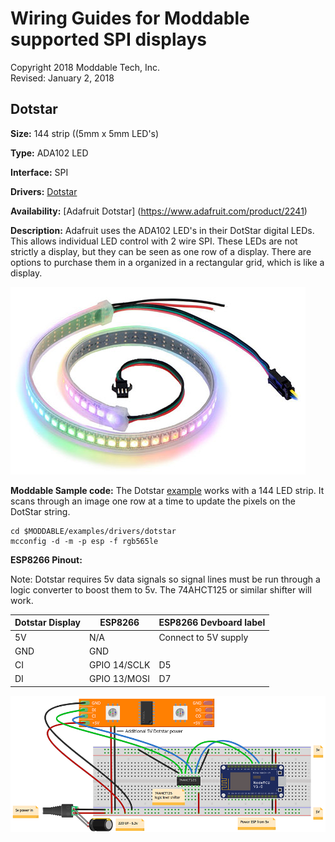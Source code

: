 # Wiring Guides for Moddable supported SPI displays

Copyright 2018 Moddable Tech, Inc.  
Revised: January 2, 2018


## Dotstar 
**Size:** 144 strip ((5mm x 5mm LED's) 

**Type:** ADA102 LED

**Interface:** SPI

**Drivers:** [Dotstar](../../documentation/drivers/dotstar/dotstar.md)

**Availability:** [Adafruit Dotstar] (https://www.adafruit.com/product/2241)

**Description:**  Adafruit uses the ADA102 LED's in their DotStar digital LEDs. This allows individual LED control with 2 wire SPI. These LEDs are not strictly a display, but they can be seen as one row of a display. There are options to purchase them in a organized in a rectangular grid, which is like a display.

![Generic SPI Display](images/dotstar.jpg)

**Moddable Sample code:** The Dotstar [example](../../examples/drivers/dotstar/) works with a 144 LED strip. It scans through an image one row at a time to update the pixels on the DotStar string.

```
cd $MODDABLE/examples/drivers/dotstar
mcconfig -d -m -p esp -f rgb565le  
```

**ESP8266 Pinout:**

Note: Dotstar requires 5v data signals so signal lines must be run through a logic converter to boost them to 5v. The 74AHCT125 or similar shifter will work.

| Dotstar Display | ESP8266 | ESP8266 Devboard label
| --- | --- | --- |
| 5V | N/A | Connect to 5V supply 
| GND | GND | 
| CI | GPIO 14/SCLK | D5
| DI| GPIO 13/MOSI | D7

![ESP32 - Generic 2.4"-2.8" wiring](images/dotstar-wiring.png)

